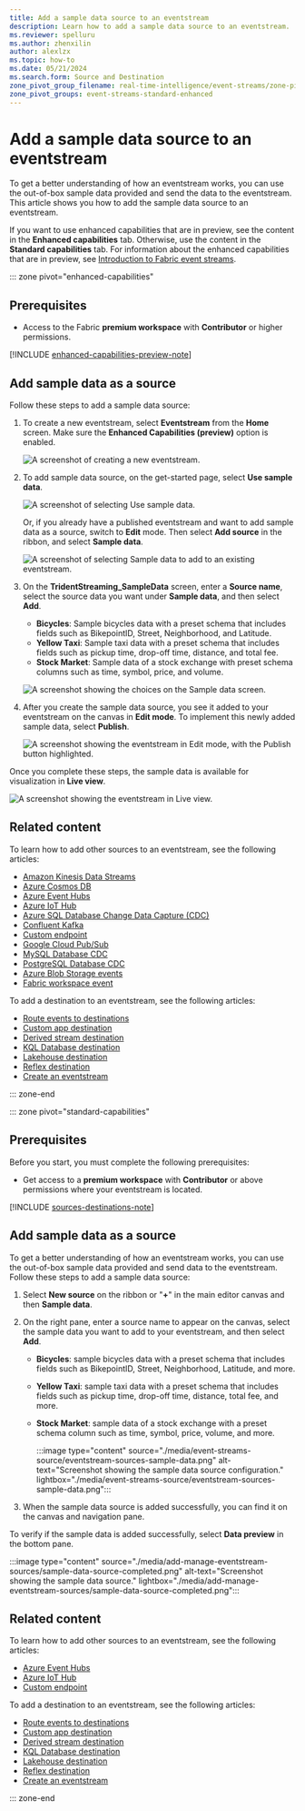 ```yaml
---
title: Add a sample data source to an eventstream
description: Learn how to add a sample data source to an eventstream.
ms.reviewer: spelluru
ms.author: zhenxilin
author: alexlzx
ms.topic: how-to
ms.date: 05/21/2024
ms.search.form: Source and Destination
zone_pivot_group_filename: real-time-intelligence/event-streams/zone-pivot-groups.json
zone_pivot_groups: event-streams-standard-enhanced
---
```


# Add a sample data source to an eventstream

To get a better understanding of how an eventstream works, you can use the out-of-box sample data provided and send the data to the eventstream. This article shows you how to add the sample data source to an eventstream. 

If you want to use enhanced capabilities that are in preview, see the content in the **Enhanced capabilities** tab. Otherwise, use the content in the **Standard capabilities** tab. For information about the enhanced capabilities that are in preview, see [Introduction to Fabric event streams](overview.md).

::: zone pivot="enhanced-capabilities"  

## Prerequisites

- Access to the Fabric **premium workspace** with **Contributor** or higher permissions.

[!INCLUDE [enhanced-capabilities-preview-note](./includes/enhanced-capabilities-preview-note.md)]

## Add sample data as a source

Follow these steps to add a sample data source:

1. To create a new eventstream, select **Eventstream** from the **Home** screen. Make sure the **Enhanced Capabilities (preview)** option is enabled.

   ![A screenshot of creating a new eventstream.](media/external-sources/new-eventstream.png)

1. To add sample data source, on the get-started page, select **Use sample data**.

   ![A screenshot of selecting Use sample data.](media/external-sources/use-sample-data.png)

   Or, if you already have a published eventstream and want to add sample data as a source, switch to **Edit** mode. Then select **Add source** in the ribbon, and select **Sample data**.

   ![A screenshot of selecting Sample data to add to an existing eventstream.](media\add-source-sample-data-enhanced\add-sample-data.png)

1. On the **TridentStreaming_SampleData** screen, enter a **Source name**, select the source data you want under **Sample data**, and then select **Add**.

   - **Bicycles**: Sample bicycles data with a preset schema that includes fields such as BikepointID, Street, Neighborhood, and Latitude.
   - **Yellow Taxi**: Sample taxi data with a preset schema that includes fields such as pickup time, drop-off time, distance, and total fee.
   - **Stock Market**: Sample data of a stock exchange with preset schema columns such as time, symbol, price, and volume.

   ![A screenshot showing the choices on the Sample data screen.](media\add-source-sample-data-enhanced\sample-sources.png)

1. After you create the sample data source, you see it added to your eventstream on the canvas in **Edit mode**. To implement this newly added sample data, select **Publish**.

   ![A screenshot showing the eventstream in Edit mode, with the Publish button highlighted.](media\add-source-sample-data-enhanced\edit-mode.png)

Once you complete these steps, the sample data is available for visualization in **Live view**.

![A screenshot showing the eventstream in Live view.](media\add-source-sample-data-enhanced\live-view.png)

## Related content 

To learn how to add other sources to an eventstream, see the following articles:

- [Amazon Kinesis Data Streams](add-source-amazon-kinesis-data-streams.md)
- [Azure Cosmos DB](add-source-azure-cosmos-db-change-data-capture.md)
- [Azure Event Hubs](add-source-azure-event-hubs.md)
- [Azure IoT Hub](add-source-azure-iot-hub.md)
- [Azure SQL Database Change Data Capture (CDC)](add-source-azure-sql-database-change-data-capture.md)
- [Confluent Kafka](add-source-confluent-kafka.md)
- [Custom endpoint](add-source-custom-app.md)
- [Google Cloud Pub/Sub](add-source-google-cloud-pub-sub.md) 
- [MySQL Database CDC](add-source-mysql-database-change-data-capture.md)
- [PostgreSQL Database CDC](add-source-postgresql-database-change-data-capture.md)
- [Azure Blob Storage events](add-source-azure-blob-storage.md)
- [Fabric workspace event](add-source-fabric-workspace.md) 

To add a destination to an eventstream, see the following articles:

- [Route events to destinations ](add-manage-eventstream-destinations.md)
- [Custom app destination](add-destination-custom-app.md)
- [Derived stream destination](add-destination-derived-stream.md)
- [KQL Database destination](add-destination-kql-database.md)
- [Lakehouse destination](add-destination-lakehouse.md)
- [Reflex destination](add-destination-reflex.md)
- [Create an eventstream](create-manage-an-eventstream.md)


::: zone-end

::: zone pivot="standard-capabilities"



## Prerequisites

Before you start, you must complete the following prerequisites:

- Get access to a **premium workspace** with **Contributor** or above permissions where your eventstream is located.

[!INCLUDE [sources-destinations-note](./includes/sources-destinations-note.md)]

## Add sample data as a source

To get a better understanding of how an eventstream works, you can use the out-of-box sample data provided and send data to the eventstream. Follow these steps to add a sample data source:

1. Select **New source** on the ribbon or "**+**" in the main editor canvas and then **Sample data**.

1. On the right pane, enter a source name to appear on the canvas, select the sample data you want to add to your eventstream, and then select **Add**.
   - **Bicycles**: sample bicycles data with a preset schema that includes fields such as BikepointID, Street, Neighborhood, Latitude, and more.
   - **Yellow Taxi**: sample taxi data with a preset schema that includes fields such as pickup time, drop-off time, distance, total fee, and more.
   - **Stock Market**: sample data of a stock exchange with a preset schema column such as time, symbol, price, volume, and more.

       :::image type="content" source="./media/event-streams-source/eventstream-sources-sample-data.png" alt-text="Screenshot showing the sample data source configuration." lightbox="./media/event-streams-source/eventstream-sources-sample-data.png":::

1. When the sample data source is added successfully, you can find it on the canvas and navigation pane.

To verify if the sample data is added successfully, select **Data preview** in the bottom pane.

:::image type="content" source="./media/add-manage-eventstream-sources/sample-data-source-completed.png" alt-text="Screenshot showing the sample data source." lightbox="./media/add-manage-eventstream-sources/sample-data-source-completed.png":::

## Related content 

To learn how to add other sources to an eventstream, see the following articles:

- [Azure Event Hubs](add-source-azure-event-hubs.md)
- [Azure IoT Hub](add-source-azure-iot-hub.md)
- [Custom endpoint](add-source-custom-app.md)

To add a destination to an eventstream, see the following articles:

- [Route events to destinations ](add-manage-eventstream-destinations.md)
- [Custom app destination](add-destination-custom-app.md)
- [Derived stream destination](add-destination-derived-stream.md)
- [KQL Database destination](add-destination-kql-database.md)
- [Lakehouse destination](add-destination-lakehouse.md)
- [Reflex destination](add-destination-reflex.md)
- [Create an eventstream](create-manage-an-eventstream.md)


::: zone-end